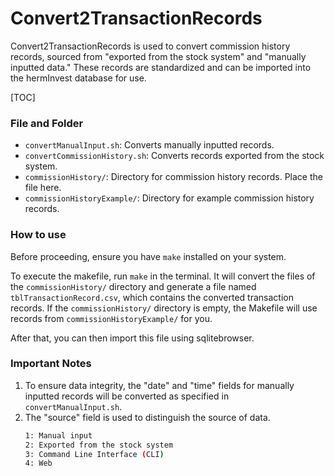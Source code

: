 Convert2TransactionRecords
===

Convert2TransactionRecords is used to convert commission history records, sourced from "exported from the stock system" and "manually inputted data." These records are standardized and can be imported into the hermInvest database for use.

[TOC]

### File and Folder

* `convertManualInput.sh`: Converts manually inputted records.
* `convertCommissionHistory.sh`: Converts records exported from the stock system.
* `commissionHistory/`: Directory for commission history records. Place the file here.
* `commissionHistoryExample/`: Directory for example commission history records.

### How to use

Before proceeding, ensure you have `make` installed on your system.

To execute the makefile, run `make` in the terminal. It will convert the files of the `commissionHistory/` directory and generate a file named `tblTransactionRecord.csv`, which contains the converted transaction records. If the `commissionHistory/` directory is empty, the Makefile will use records from `commissionHistoryExample/` for you.

After that, you can then import this file using sqlitebrowser.

### Important Notes
1. To ensure data integrity, the "date" and "time" fields for manually inputted records will be converted as specified in `convertManualInput.sh`.
2. The "source" field is used to distinguish the source of data.
    ```bash
    1: Manual input
    2: Exported from the stock system
    3: Command Line Interface (CLI)
    4: Web
    ```
